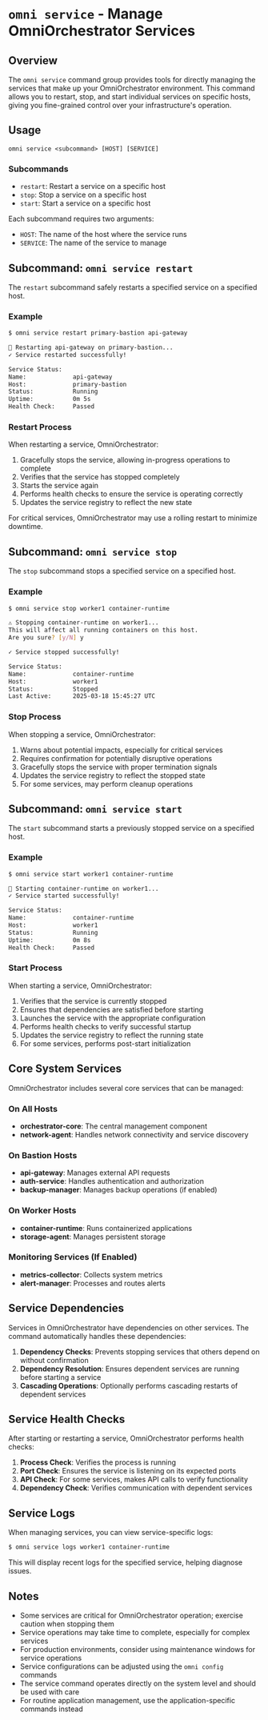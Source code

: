 # `omni service` - Manage OmniOrchestrator Services

## Overview

The `omni service` command group provides tools for directly managing the services that make up your OmniOrchestrator environment. This command allows you to restart, stop, and start individual services on specific hosts, giving you fine-grained control over your infrastructure's operation.

## Usage

```
omni service <subcommand> [HOST] [SERVICE]
```

### Subcommands

- `restart`: Restart a service on a specific host
- `stop`: Stop a service on a specific host
- `start`: Start a service on a specific host

Each subcommand requires two arguments:
- `HOST`: The name of the host where the service runs
- `SERVICE`: The name of the service to manage

## Subcommand: `omni service restart`

The `restart` subcommand safely restarts a specified service on a specified host.

### Example

```bash
$ omni service restart primary-bastion api-gateway

🔄 Restarting api-gateway on primary-bastion...
✓ Service restarted successfully!

Service Status:
Name:             api-gateway
Host:             primary-bastion
Status:           Running
Uptime:           0m 5s
Health Check:     Passed
```

### Restart Process

When restarting a service, OmniOrchestrator:

1. Gracefully stops the service, allowing in-progress operations to complete
2. Verifies that the service has stopped completely
3. Starts the service again
4. Performs health checks to ensure the service is operating correctly
5. Updates the service registry to reflect the new state

For critical services, OmniOrchestrator may use a rolling restart to minimize downtime.

## Subcommand: `omni service stop`

The `stop` subcommand stops a specified service on a specified host.

### Example

```bash
$ omni service stop worker1 container-runtime

⚠️ Stopping container-runtime on worker1...
This will affect all running containers on this host.
Are you sure? [y/N] y

✓ Service stopped successfully!

Service Status:
Name:             container-runtime
Host:             worker1
Status:           Stopped
Last Active:      2025-03-18 15:45:27 UTC
```

### Stop Process

When stopping a service, OmniOrchestrator:

1. Warns about potential impacts, especially for critical services
2. Requires confirmation for potentially disruptive operations
3. Gracefully stops the service with proper termination signals
4. Updates the service registry to reflect the stopped state
5. For some services, may perform cleanup operations

## Subcommand: `omni service start`

The `start` subcommand starts a previously stopped service on a specified host.

### Example

```bash
$ omni service start worker1 container-runtime

🚀 Starting container-runtime on worker1...
✓ Service started successfully!

Service Status:
Name:             container-runtime
Host:             worker1
Status:           Running
Uptime:           0m 8s
Health Check:     Passed
```

### Start Process

When starting a service, OmniOrchestrator:

1. Verifies that the service is currently stopped
2. Ensures that dependencies are satisfied before starting
3. Launches the service with the appropriate configuration
4. Performs health checks to verify successful startup
5. Updates the service registry to reflect the running state
6. For some services, performs post-start initialization

## Core System Services

OmniOrchestrator includes several core services that can be managed:

### On All Hosts

- **orchestrator-core**: The central management component
- **network-agent**: Handles network connectivity and service discovery

### On Bastion Hosts

- **api-gateway**: Manages external API requests
- **auth-service**: Handles authentication and authorization
- **backup-manager**: Manages backup operations (if enabled)

### On Worker Hosts

- **container-runtime**: Runs containerized applications
- **storage-agent**: Manages persistent storage

### Monitoring Services (If Enabled)

- **metrics-collector**: Collects system metrics
- **alert-manager**: Processes and routes alerts

## Service Dependencies

Services in OmniOrchestrator have dependencies on other services. The command automatically handles these dependencies:

1. **Dependency Checks**: Prevents stopping services that others depend on without confirmation
2. **Dependency Resolution**: Ensures dependent services are running before starting a service
3. **Cascading Operations**: Optionally performs cascading restarts of dependent services

## Service Health Checks

After starting or restarting a service, OmniOrchestrator performs health checks:

1. **Process Check**: Verifies the process is running
2. **Port Check**: Ensures the service is listening on its expected ports
3. **API Check**: For some services, makes API calls to verify functionality
4. **Dependency Check**: Verifies communication with dependent services

## Service Logs

When managing services, you can view service-specific logs:

```bash
$ omni service logs worker1 container-runtime
```

This will display recent logs for the specified service, helping diagnose issues.

## Notes

- Some services are critical for OmniOrchestrator operation; exercise caution when stopping them
- Service operations may take time to complete, especially for complex services
- For production environments, consider using maintenance windows for service operations
- Service configurations can be adjusted using the `omni config` commands
- The service command operates directly on the system level and should be used with care
- For routine application management, use the application-specific commands instead